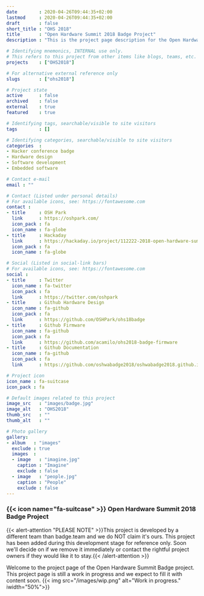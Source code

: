 ```yaml
---
date        : 2020-04-26T09:44:35+02:00
lastmod     : 2020-04-26T09:44:35+02:00
draft       : false
short_title : "OHS 2018"
title       : "Open Hardware Summit 2018 Badge Project"
description : "This is the project page description for the Open Hardware Summit 2018 Project"

# Identifying mnemonics, INTERNAL use only.
# This refers to this project from other items like blogs, teams, etc.
projects    : ["OHS2018"]

# For alternative external reference only
slugs       : ["ohs2018"]

# Project state
active      : false
archived    : false
external    : true
featured    : true

# Identifying tags, searchable/visible to site visitors
tags        : []

# Identifying categories, searchable/visible to site visitors
categories  :
- Hacker conference badge
- Hardware design
- Software development
- Embedded software

# Contact e-mail
email : ""

# Contact (Listed under personal details)
# For available icons, see: https://fontawesome.com
contact :
- title     : OSH Park
  link      : https://oshpark.com/
  icon_pack : fa
  icon_name : fa-globe
- title     : Hackaday
  link      : https://hackaday.io/project/112222-2018-open-hardware-summit-badge
  icon_pack : fa
  icon_name : fa-globe

# Social (Listed in social-link bars)
# For available icons, see: https://fontawesome.com
social :
- title     : Twitter
  icon_name : fa-twitter
  icon_pack : fa
  link      : https://twitter.com/oshpark
- title     : Github Hardware Design
  icon_name : fa-github
  icon_pack : fa
  link      : https://github.com/OSHPark/ohs18badge
- title     : Github Firmware
  icon_name : fa-github
  icon_pack : fa
  link      : https://github.com/acamilo/ohs2018-badge-firmware
- title     : Github Documentation
  icon_name : fa-github
  icon_pack : fa
  link      : https://github.com/oshwabadge2018/oshwabadge2018.github.io

# Project icon
icon_name : fa-suitcase
icon_pack : fa

# Default images related to this project
image_src   : "images/badge.jpg"
image_alt   : "OHS2018"
thumb_src   : ""
thumb_alt   : ""

# Photo gallery
gallery:
- album   : "images"
  exclude : true
  images  :
  - image   : "imagine.jpg"
    caption : "Imagine"
    exclude : false
  - image   : "people.jpg"
    caption : "People"
    exclude : false
---
```


### {{< icon name="fa-suitcase" >}} Open Hardware Summit 2018 Badge Project

{{< alert-attention "PLEASE NOTE" >}}This project is developed by a different team than badge.team and we do NOT claim it's ours. This project has been added during this development stage for reference only. Soon we'll decide on if we remove it immediately or contact the rightful project owners if they would like it to stay.{{< /alert-attention >}}

Welcome to the project page of the Open Hardware Summit Badge project. This project page is still a work in progress and we expect to fill it with content soon.
{{< img src="/images/wip.png" alt="Work in progress." iwidth="50%">}}

